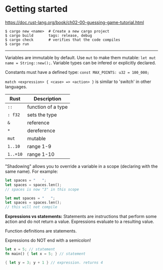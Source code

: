 # Getting started
https://doc.rust-lang.org/book/ch02-00-guessing-game-tutorial.html
```
$ cargo new <name>  # Create a new cargo project
$ cargo build       tags: release, debug
$ cargo check       # verifies that the code compiles
$ cargo run        
```
---
Variables are immutable by default. Use `mut` to make them mutable: `let mut name = String::new();`. Variable types can be infered or explicitly declared.

Constants must have a defined type: `const MAX_POINTS: u32 = 100_000;`

`match <expression> { <case> => <action> }` is similar to 'switch' in other languages.

| Rust  | Description |
| ----- | ----------- |
| `::` | function of a type |
| `: f32` | sets the type |
| `&` | reference |
| `*` | dereference |
| `mut` | mutable |
| `1..10` | range 1-9 |
| `1..=10` | range 1-10 |

"Shadowing" allows you to override a variable in a scope (declaring with the same name). For example:
```rust
let spaces = "   ";
let spaces = spaces.len();
// spaces is now "3" in this scope

let mut spaces = "   ";
let spaces = spaces.len();
// this will not compile
```

**Expressions vs statements:**
Statements are instructions that perform some action and do not return a value. Expressions evaluate to a resulting value. 

Function definitions are statements.

Expressions do NOT end with a semicolon!
```rust
let x = 5; // statement
fn main() { let x = 5; } // statement

{ let y = 3; y + 1 } // expression. returns 4
```

